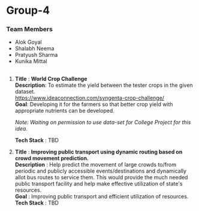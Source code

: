 # Group-4

### Team Members
* Alok Goyal<br>
* Shalabh Neema<br>
* Pratyush Sharma<br>
* Kunika Mittal<br>
##
   
1. **Title** : **World Crop Challenge**<br>
   **Description**: To estimate the yield between the tester crops in the given dataset.<br>
     https://www.ideaconnection.com/syngenta-crop-challenge/ <br>
   **Goal**: Developing it for the farmers so that better crop yield with appropriate nutrients can be developed.<br>
   
     _Note: Waiting on permission to use data-set for College Project for this idea._ <br>
   
   **Tech Stack** : TBD
   
2. **Title** : **Improving public transport using dynamic routing based on crowd movement prediction.** <br>
   **Description** : Help predict the movement of large crowds to/from periodic and publicly accessible events/destinations and dynamically allot bus routes to service them. This would provide the much needed public transport facility and help make effective utilization of state's resources.  
   **Goal** : Improving public transport and efficient utilization of resources.<br>
   **Tech Stack** : TBD
